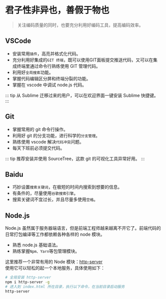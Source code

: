 # 君子性非异也，善假于物也

> 关注编码质量的同时，也要充分利用好编码工具，提高编码效率。

## VSCode

* 安装常用`插件`，高亮并格式化代码。
* 充分利用好集成的`GIT 终端`，既可以使用GIT面板提交推送代码，又可以在集成终端里通过命令行熟练使用 GIT 管理代码。
* 利用好`全局搜索`功能。
* 掌握代码编辑区分屏和终端分裂的功能。
* 掌握在 vscode 中调试 node.js 代码。

::: tip
从 Sublime 迁移过来的用户，可以在欢迎界面一键安装 Sublime 快捷键。
:::

## Git

* 掌握常用的 git 命令行操作。
* 利用好 git 的分支功能，进行科学的`分支管理`。
* 熟练使用 vscode 解决`代码冲突`问题。
* 每天下班前必须提交代码。

::: tip
推荐安装并使用 SourceTree，这款 git 的可视化工具异常好用。
:::

## Baidu

* 巧妙设置`搜索关键词`，在极短的时间内搜索到想要的信息。
* 有条件的，尽量使用`谷歌搜索引擎`。
* 搜索关键词不宜过长，并且尽量多使用`空格`。

## Node.js
Node.js 虽然属于服务器端语言，但是前端工程师越来越离不开它了。前端代码的日常打包编译等工作都依赖各种各样的 node 模块。

* 熟悉 node.js 基础语法。
* 熟练掌握`Npm、Yarn`等包管理模块。

这里推荐一个非常有用的 Node 模块：[http-server](https://www.npmjs.com/package/http-server)  
使用它可以轻松的起一个本地服务，具体使用如下：

``` bash
# 全局安装 http-server
npm i http-server -g
# 进入到 index.html 所在目录，执行以下命令，在当前目录启动服务
http-server
```